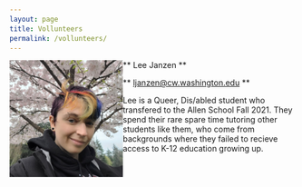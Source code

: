 ```yaml
---
layout: page
title: Vollunteers
permalink: /vollunteers/
---
```


<img src="images/ljanzen.jpg" align="left" width="200px"/>
** Lee Janzen **

** ljanzen@cw.washington.edu **

Lee is a Queer, Dis/abled student who transfered to the Allen School Fall 2021. They spend their rare spare time tutoring other students like them, who come from backgrounds where they failed to recieve access to K-12 education growing up.
